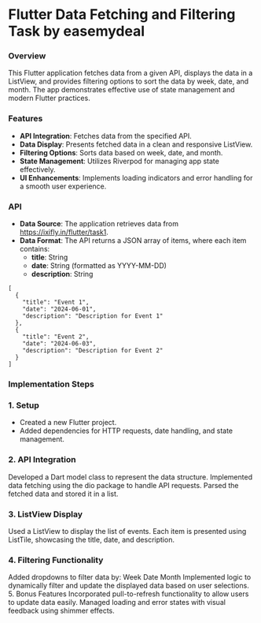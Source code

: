 # Flutter Data Fetching and Filtering Task by easemydeal

### Overview
This Flutter application fetches data from a given API, displays the data in a ListView, and provides filtering options to sort the data by week, date, and month. The app demonstrates effective use of state management and modern Flutter practices.

### Features
- **API Integration**: Fetches data from the specified API.
- **Data Display**: Presents fetched data in a clean and responsive ListView.
- **Filtering Options**: Sorts data based on week, date, and month.
- **State Management**: Utilizes Riverpod for managing app state effectively.
- **UI Enhancements**: Implements loading indicators and error handling for a smooth user experience.

### API
- **Data Source**: The application retrieves data from https://ixifly.in/flutter/task1.
- **Data Format**: The API returns a JSON array of items, where each item contains:
  - **title**: String
  - **date**: String (formatted as YYYY-MM-DD)
  - **description**: String

```
[
  {
    "title": "Event 1",
    "date": "2024-06-01",
    "description": "Description for Event 1"
  },
  {
    "title": "Event 2",
    "date": "2024-06-03",
    "description": "Description for Event 2"
  }
]
```

### Implementation Steps
### 1. Setup
- Created a new Flutter project.
- Added dependencies for HTTP requests, date handling, and state management.
### 2. API Integration
Developed a Dart model class to represent the data structure.
Implemented data fetching using the dio package to handle API requests.
Parsed the fetched data and stored it in a list.
### 3. ListView Display
Used a ListView to display the list of events.
Each item is presented using ListTile, showcasing the title, date, and description.
### 4. Filtering Functionality
Added dropdowns to filter data by:
Week
Date
Month
Implemented logic to dynamically filter and update the displayed data based on user selections.
5. Bonus Features
Incorporated pull-to-refresh functionality to allow users to update data easily.
Managed loading and error states with visual feedback using shimmer effects.
